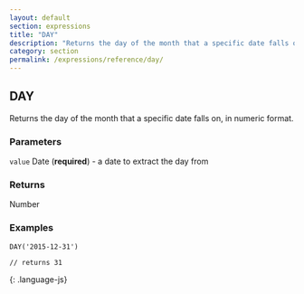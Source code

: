 ```yaml
---
layout: default
section: expressions
title: "DAY"
description: "Returns the day of the month that a specific date falls on, in numeric format."
category: section
permalink: /expressions/reference/day/
---
```


## DAY

Returns the day of the month that a specific date falls on, in numeric format.

### Parameters

`value` Date (__required__) - a date to extract the day from

### Returns

Number

### Examples

~~~
DAY('2015-12-31')

// returns 31
~~~
{: .language-js}
